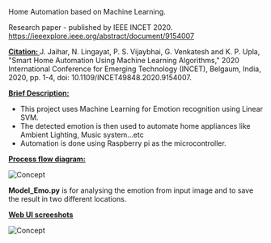 
<h> Home Automation based on Machine Learning. </h>

Research paper - published by IEEE INCET 2020.
https://ieeexplore.ieee.org/abstract/document/9154007

<b> <u> Citation: </u> </b>
J. Jaihar, N. Lingayat, P. S. Vijaybhai, G. Venkatesh and K. P. Upla, "Smart Home Automation Using Machine Learning Algorithms," 2020 International Conference for Emerging Technology (INCET), Belgaum, India, 2020, pp. 1-4, doi: 10.1109/INCET49848.2020.9154007.

<b> <u> Brief Description: </u></b>
- This project uses Machine Learning for Emotion recognition using Linear SVM.
- The detected emotion is then used to automate home appliances like Ambient Lighting, Music system...etc
- Automation is done using Raspberry pi as the microcontroller.

<b> <u> Process flow diagram: </u> </b> 

![Concept](https://github.com/johnjaiharjose/HAML/blob/master/blockdiagram.png)



<b>Model_Emo.py</b> is for analysing the emotion from input image and to save the result in two different locations.

<b> <u> Web UI screeshots </u> </b>

![Concept](https://github.com/johnjaiharjose/Home-Automation-using-Machine-Learning---HAMRPI/blob/master/fullui.png)

